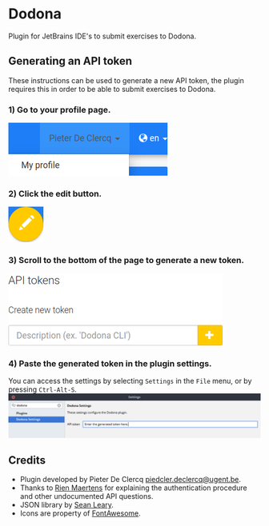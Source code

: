 # Dodona
Plugin for JetBrains IDE's to submit exercises to Dodona.

## Generating an API token
These instructions can be used to generate a new API token, the plugin requires this in order to be able to submit exercises to Dodona.

### 1) Go to your profile page.
![My profile](assets/apitoken/my-profile.png)

### 2) Click the edit button.
![Edit your profile](assets/apitoken/edit-profile.png)

### 3) Scroll to the bottom of the page to generate a new token.
![Generate a new token](assets/apitoken/generate-token.png)

### 4) Paste the generated token in the plugin settings.
You can access the settings by selecting `Settings` in the `File` menu, or by pressing `Ctrl-Alt-S`.
![Plugin settings](assets/apitoken/plugin-settings.png)


## Credits
- Plugin developed by Pieter De Clercq <piedcler.declercq@ugent.be>.
- Thanks to [Rien Maertens](https://github.com/rien) for explaining the authentication procedure and other undocumented API questions.
- JSON library by [Sean Leary](https://github.com/stleary/JSON-java).
- Icons are property of [FontAwesome](http://fontawesome.io).